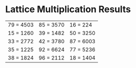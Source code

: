 # Lattice Multiplication Results

|   |   |   |
|---|---|---|
| 79 = 4503 | 85 = 3570 | 16 = 224 |
| 15 = 1260 | 39 = 1482 | 50 = 3250 |
| 33 = 2772 | 42 = 3780 | 87 = 6003 |
| 35 = 1225 | 92 = 6624 | 77 = 5236 |
| 38 = 1824 | 96 = 2112 | 18 = 1404 |
